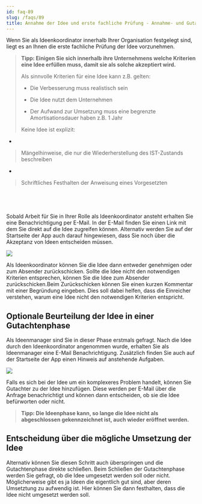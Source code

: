 ```yaml
---
id: faq-89
slug: /faqs/89
title: Annahme der Idee und erste fachliche Prüfung - Annahme- und Gutachtenphase
---
```

Wenn Sie als Ideenkoordinator innerhalb Ihrer Organisation festgelegt sind, liegt es an Ihnen die erste fachliche Prüfung der Idee vorzunehmen.

> **Tipp: Einigen Sie sich innerhalb ihre Unternehmens welche Kriterien eine Idee erfüllen muss, damit sie als solche akzeptiert wird.**
> 
> Als sinnvolle Kriterien für eine Idee kann z.B. gelten:
> 
> *   Die Verbesserung muss realistisch sein
> 
> *   Die Idee nutzt dem Unternehmen
> 
> *   Der Aufwand zur Umsetzung muss eine begrenzte Amortisationsdauer haben z.B. 1 Jahr
> 
> Keine Idee ist explizit:

*   

> Mängelhinweise, die nur die Wiederherstellung des IST-Zustands beschreiben

*   

> Schriftliches Festhalten der Anweisung eines Vorgesetzten

##  

Sobald Arbeit für Sie in Ihrer Rolle als Ideenkoordinator ansteht erhalten Sie eine Benachrichtigung per E-Mail. In der E-Mail finden Sie einen Link mit dem Sie direkt auf die Idee zugreifen können. Alternativ werden Sie auf der Startseite der App auch darauf hingewiesen, dass Sie noch über die Akzeptanz von Ideen entscheiden müssen.

![](https://caqadmin.blob.core.windows.net/faqs/89-images/4f862346-89bb-42d3-8f91-022a619dd83e-mceclip0.png)

Als Ideenkoordinator können Sie die Idee dann entweder genehmigen oder zum Absender zurückschicken. Sollte die Idee nicht den notwendigen Kriterien entsprechen, können Sie die Idee zum Absender zurückschicken.Beim Zurückschicken können Sie einen kurzen Kommentar mit einer Begründung eingeben. Dies soll dabei helfen, dass die Einreicher verstehen, warum eine Idee nicht den notwendigen Kriterien entspricht.

## Optionale Beurteilung der Idee in einer Gutachtenphase

Als Ideenmanager sind Sie in dieser Phase erstmals gefragt. Nach die Idee durch den Ideenkoordinator angenommen wurde, erhalten Sie als Ideenmanager eine E-Mail Benachrichtigung. Zusätzlich finden Sie auch auf der Startseite der App einen Hinweis auf anstehende Aufgaben. 

![](https://caqadmin.blob.core.windows.net/faqs/89-images/b4176fc6-0745-4049-9841-75a297aee2d5-mceclip1.png)

Falls es sich bei der Idee um ein komplexeres Problem handelt, können Sie Gutachter zu der Idee hinzufügen. Diese werden per E-Mail über die Anfrage benachrichtigt und können dann entscheiden, ob sie die Idee befürworten oder nicht.

> **Tipp: Die Ideenphase kann, so lange die Idee nicht als abgeschlossen gekennzeichnet ist, auch wieder eröffnet werden.**

## Entscheidung über die mögliche Umsetzung der Idee

Alternativ können Sie diesen Schritt auch überspringen und die Gutachtenphase direkte schließen. Beim Schließen der Gutachtenphase werden Sie gefragt, ob die Idee umgesetzt werden soll oder nicht. Möglicherweise gibt es ja Ideen die eigentlich gut sind, aber deren Umsetztung zu aufwendig ist. Hier können Sie dann festhalten, dass die Idee nicht umgesetzt werden soll.